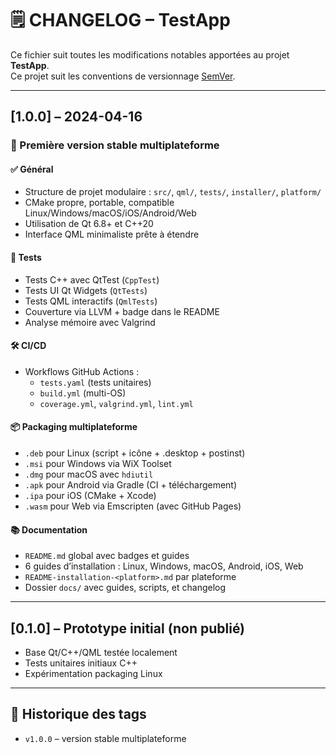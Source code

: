 # 🗒️ CHANGELOG – TestApp

Ce fichier suit toutes les modifications notables apportées au projet **TestApp**.  
Ce projet suit les conventions de versionnage [SemVer](https://semver.org/lang/fr/).

---

## [1.0.0] – 2024-04-16

### 🚀 Première version stable multiplateforme

#### ✅ Général
- Structure de projet modulaire : `src/`, `qml/`, `tests/`, `installer/`, `platform/`
- CMake propre, portable, compatible Linux/Windows/macOS/iOS/Android/Web
- Utilisation de Qt 6.8+ et C++20
- Interface QML minimaliste prête à étendre

#### 🧪 Tests
- Tests C++ avec QtTest (`CppTest`)
- Tests UI Qt Widgets (`QtTests`)
- Tests QML interactifs (`QmlTests`)
- Couverture via LLVM + badge dans le README
- Analyse mémoire avec Valgrind

#### 🛠 CI/CD
- Workflows GitHub Actions :
  - `tests.yaml` (tests unitaires)
  - `build.yml` (multi-OS)
  - `coverage.yml`, `valgrind.yml`, `lint.yml`

#### 📦 Packaging multiplateforme
- `.deb` pour Linux (script + icône + .desktop + postinst)
- `.msi` pour Windows via WiX Toolset
- `.dmg` pour macOS avec `hdiutil`
- `.apk` pour Android via Gradle (CI + téléchargement)
- `.ipa` pour iOS (CMake + Xcode)
- `.wasm` pour Web via Emscripten (avec GitHub Pages)

#### 📚 Documentation
- `README.md` global avec badges et guides
- 6 guides d’installation : Linux, Windows, macOS, Android, iOS, Web
- `README-installation-<platform>.md` par plateforme
- Dossier `docs/` avec guides, scripts, et changelog

---

## [0.1.0] – Prototype initial (non publié)

- Base Qt/C++/QML testée localement
- Tests unitaires initiaux C++
- Expérimentation packaging Linux

---

## 🔖 Historique des tags

- `v1.0.0` – version stable multiplateforme
